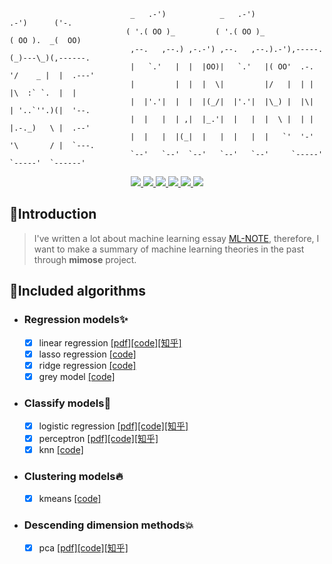 ```shell
                           _   .-')            _   .-')                  .-')      ('-.
                          ( '.( OO )_         ( '.( OO )_               ( OO ).  _(  OO)
                           ,--.   ,--.) ,-.-') ,--.   ,--.).-'),-----. (_)---\_)(,------.
                           |   `.'   |  |  |OO)|   `.'   |( OO'  .-.  '/    _ |  |  .---'
                           |         |  |  |  \|         |/   |  | |  |\  :` `.  |  |
                           |  |'.'|  |  |  |(_/|  |'.'|  |\_) |  |\|  | '..`''.)(|  '--.
                           |  |   |  | ,|  |_.'|  |   |  |  \ |  | |  |.-._)   \ |  .--'
                           |  |   |  |(_|  |   |  |   |  |   `'  '-'  '\       / |  `---.
                           `--'   `--'  `--'   `--'   `--'     `-----'  `-----'  `------'
```

<p align="center">
 <a href="https://github.com/yhangf/mimose/blob/master/LICENSE">
        <img src="https://img.shields.io/cocoapods/l/EFQRCode.svg?style=flat">
        </a>
 <a href="https://zh.wikipedia.org/wiki/%E6%9C%BA%E5%99%A8%E5%AD%A6%E4%B9%A0">
        <img src="https://img.shields.io/badge/ML-mimose-ff69b4.svg">
        </a>
 <a href="https://github.com/yhangf/mimose/test">
        <img src="https://img.shields.io/badge/coverage-100%25-brightgreen.svg">
        </a>
   <a href="">
        <img src="https://img.shields.io/badge/Tobe-continued-orange.svg">
        </a>
   <a href="https://github.com/yhangf/mimose">
    <img src="https://img.shields.io/github/stars/yhangf/mimose.svg?style=social&label=Star">
        </a>
    <a href="https://github.com/yhangf/mimose">
    <img src="https://img.shields.io/github/forks/yhangf/mimose.svg?style=social&label=Fork">
        </a>
</p>


## :speech_balloon:Introduction

> I've written a lot about machine learning essay [ML-NOTE](https://github.com/yhangf/ML-NOTE), therefore, I want to make a summary of machine learning theories in the past through **mimose** project.

## :sparkling_heart:Included algorithms

* ### Regression models:sparkles:
    * [x] linear regression [[pdf]](https://github.com/yhangf/ML-NOTE/blob/master/pdf/%E7%BA%BF%E6%80%A7%E5%9B%9E%E5%BD%92%E4%B8%8E%E6%9C%80%E5%B0%8F%E4%BA%8C%E4%B9%98%E6%B3%95.pdf)[[code]](https://github.com/yhangf/mimose/blob/master/mimose/models/linear_regression.py)[[知乎]](https://zhuanlan.zhihu.com/p/36910496)
    * [x] lasso regression [[code]](https://github.com/yhangf/mimose/blob/master/mimose/models/lasso_regression.py)
    * [x] ridge regression [[code]](https://github.com/yhangf/mimose/blob/master/mimose/models/ridge_regression.py)
    * [x] grey model [[code]](https://github.com/yhangf/mimose/blob/master/mimose/models/grey_model.py)

* ### Classify models:star2:

    - [x] logistic regression [[pdf]](https://github.com/yhangf/ML-NOTE/blob/master/pdf/%E9%80%BB%E8%BE%91%E5%9B%9E%E5%BD%92%E7%AE%97%E6%B3%95.pdf)[[code]](https://github.com/yhangf/mimose/blob/master/mimose/models/logistic_regression.py)[[知乎]](https://zhuanlan.zhihu.com/p/37020923)
    - [x] perceptron [[pdf]](https://github.com/yhangf/ML-NOTE/blob/master/pdf/%E6%84%9F%E7%9F%A5%E6%9C%BA%E7%AE%97%E6%B3%95.pdf)[[code]](https://github.com/yhangf/mimose/blob/master/mimose/models/perceptron.py)[[知乎]](https://zhuanlan.zhihu.com/p/37134548)
    - [x] knn [[code]](https://github.com/yhangf/mimose/blob/master/mimose/models/knn.py)

* ### Clustering models:fire:

    - [x] kmeans [[code]](https://github.com/yhangf/mimose/blob/master/mimose/models/kmeans.py)

* ### Descending dimension methods:collision:

    - [x] pca [[pdf]](https://github.com/yhangf/ML-NOTE/blob/master/pdf/PCA%E7%AE%97%E6%B3%95.pdf)[[code]](https://github.com/yhangf/mimose/blob/master/mimose/models/compress.py)[[知乎]](https://zhuanlan.zhihu.com/p/46671639)





